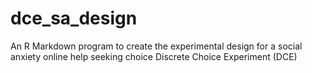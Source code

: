 # dce_sa_design
An R Markdown program to create the experimental design for a social anxiety online help seeking choice Discrete Choice Experiment (DCE)
